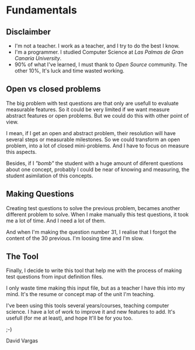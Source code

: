 # Fundamentals

## Disclaimber

* I'm not a teacher. I work as a teacher, and I try to do the best I know.
* I'm a programmer. I studied Computer Science at *Las Palmas de Gran Canaria University*.
* 90% of what I've learned, I must thank to *Open Source* community.
The other 10%, It's luck and time wasted working.

## Open vs closed problems

The big problem with test questions are that only are usefull to evaluate
measurable features. So it could be very limited if we want measure abstract
features or open problems. But we could do this with other point of view.

I mean, if I get an open and abstract problem, their resolution will have
several steps or measurable milestones. So we could transform an open problem,
into a lot of closed mini-problems. And I have to focus on measure this aspects.

Besides, if I *"bomb"* the student with a huge amount of diferent questions
about one concept, probably I could be near of knowing and measuring, the
student asimilation of this concepts.

## Making Questions

Creating test questions to solve the previous problem, becames another
different problem to solve. When I make manually this test questions, it
took me a lot of time. And I need a lot of them.

And when I'm making the question number 31, I realise that I forgot the
content of the 30 previous. I'm loosing time and I'm slow.

## The Tool

Finally, I decide to write this tool that help me with the process of
making test questions from input definition files.

I only waste time making this input file, but as a teacher I have this
into my mind. It's the resume or concept map of the unit I'm teaching.

I've been using this tools several years/courses, teaching computer
science. I have a lot of work to improve it and new features to add.
It's usefull (for me at least), and hope It'll be for you too.

;-)

David Vargas
